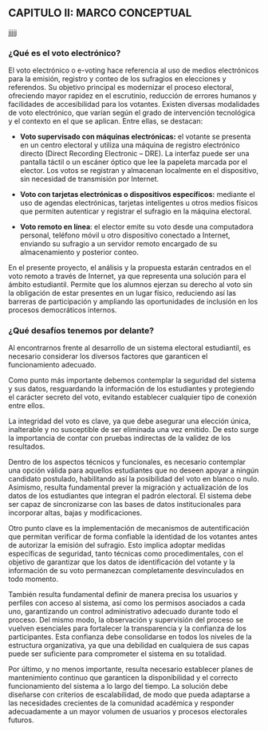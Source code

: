 ## CAPITULO II: MARCO CONCEPTUAL
jjjjj

### ¿Qué  es el voto electrónico?
El voto electrónico o e-voting hace referencia al uso de medios electrónicos para la emisión, registro y conteo de los sufragios en elecciones y referendos. Su objetivo principal es modernizar el proceso electoral, ofreciendo mayor rapidez en el escrutinio, 
reducción de errores humanos y facilidades de accesibilidad para los votantes.
Existen diversas modalidades de voto electrónico, que varían según el grado de intervención tecnológica y el contexto en el que se aplican. Entre ellas, se destacan:

- **Voto supervisado con máquinas electrónicas:** el votante se presenta en un centro electoral y utiliza una máquina de registro electrónico directo (Direct Recording Electronic – DRE). 
La interfaz puede ser una pantalla táctil o un escáner óptico que lee la papeleta marcada por el elector. Los votos se registran y almacenan localmente en el dispositivo, sin necesidad de transmisión por Internet.
	
- **Voto con tarjetas electrónicas o dispositivos específicos:** mediante el uso de agendas electrónicas, tarjetas inteligentes u otros medios físicos que permiten autenticar y registrar el sufragio en la máquina electoral.
	
- **Voto remoto en línea**: el elector emite su voto desde una computadora personal, teléfono móvil u otro dispositivo conectado a Internet, enviando su sufragio a un servidor remoto encargado de su almacenamiento y posterior conteo.

En el presente proyecto, el análisis y la propuesta estarán centrados en el voto remoto a través de Internet, ya que representa una solución para el ámbito estudiantil. Permite que los alumnos ejerzan su derecho al voto sin la
obligación de estar presentes en un lugar físico, reduciendo así las barreras de participación y ampliando las oportunidades de inclusión en los procesos democráticos internos.

### ¿Qué desafíos tenemos por delante?
Al encontrarnos frente al desarrollo de un sistema electoral estudiantil, es necesario considerar los diversos factores que garanticen el funcionamiento adecuado.

Como punto más importante debemos contemplar la seguridad del sistema y sus datos, resguardando la información de los estudiantes y protegiendo el carácter secreto del voto, evitando establecer cualquier tipo de conexión entre ellos.

La integridad del voto es clave, ya que debe asegurar una elección única, inalterable y no susceptible de ser eliminada una vez emitido. De esto surge la importancia de contar con pruebas indirectas de la validez de los resultados.

Dentro de los aspectos técnicos y funcionales, es necesario contemplar una opción válida para aquellos estudiantes que no deseen apoyar a ningún candidato postulado, habilitando así la posibilidad del voto en blanco o nulo. Asimismo, resulta fundamental
prever la migración y actualización de los datos de los estudiantes que integran el padrón electoral. El sistema debe ser capaz de sincronizarse con las bases de datos institucionales para incorporar altas, bajas y modificaciones.

Otro punto clave es la implementación de mecanismos de autentificación que permitan verificar de forma confiable la identidad de los votantes antes de autorizar la emisión del sufragio. Esto implica adoptar medidas específicas de 
seguridad, tanto técnicas como procedimentales, con el objetivo de garantizar que los datos de identificación del votante y la información de su voto permanezcan completamente desvinculados en todo momento.

También resulta fundamental definir de manera precisa los usuarios y perfiles con acceso al sistema, así como los permisos asociados a cada uno, garantizando un control administrativo adecuado durante todo el proceso. Del mismo modo, la observación y 
supervisión del proceso se vuelven esenciales para fortalecer la transparencia y la confianza de los participantes. Esta confianza debe consolidarse en todos los niveles de la estructura organizativa, ya que una debilidad en cualquiera de sus capas puede 
ser suficiente para comprometer el sistema en su totalidad.

Por último, y no menos importante, resulta necesario establecer planes de mantenimiento continuo que garanticen la disponibilidad y el correcto funcionamiento del sistema a lo largo del tiempo. La solución debe diseñarse con criterios de escalabilidad, de modo
que pueda adaptarse a las necesidades crecientes de la comunidad académica y responder adecuadamente a un mayor volumen de usuarios y procesos electorales futuros.
